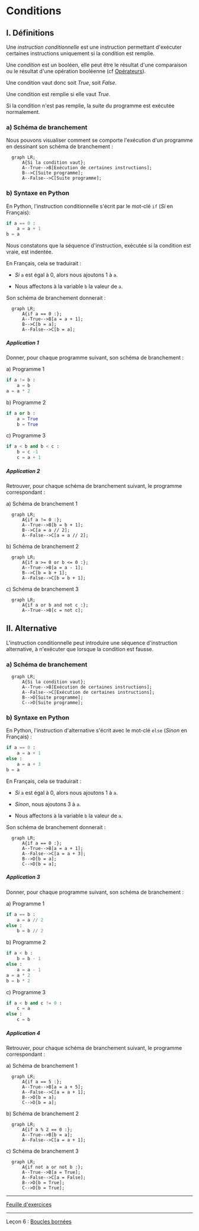 # Conditions

## I. Définitions

Une *instruction conditionnelle* est une instruction permettant d'exécuter certaines instructions uniquement si la condition est remplie.

Une *condition* est un booléen, elle peut être le résultat d'une comparaison ou le résultat d'une opération booléenne (cf [Opérateurs](./Opérateurs.md)).

Une condition vaut donc soit $True$, soit $False$.

Une condition est remplie si elle vaut $True$.

Si la condition n'est pas remplie, la suite du programme est exécutée normalement.

### a) Schéma de branchement

Nous pouvons visualiser comment se comporte l'exécution d'un programme en dessinant son schéma de branchement :

```mermaid
  graph LR;
      A{Si la condition vaut};
      A--True-->B[Exécution de certaines instructions];
      B-->C[Suite programme];
      A--False-->C[Suite programme];
```

### b) Syntaxe en Python

En Python, l'instruction conditionnelle s'écrit par le mot-clé ``if`` (*Si* en Français):

```python
if a == 0 :
    a = a + 1
b = a
```

Nous constatons que la séquence d'instruction, exécutée si la condition est vraie, est indentée.

En Français, cela se traduirait :

- *Si* `a` est égal à 0, alors nous ajoutons $1$ à `a`.

- Nous affectons à la variable `b` la valeur de `a`.

Son schéma de branchement donnerait :

```mermaid
  graph LR;
      A{if a == 0 :};
      A--True-->B[a = a + 1];
      B-->C[b = a];
      A--False-->C[b = a];
```

##### Application 1

Donner, pour chaque programme suivant, son schéma de branchement :

a) Programme 1

```python
if a != b :
    a = b
a = a * 2
```

b) Programme 2

```python
if a or b :
    a = True
    b = True
```

c) Programme 3

```python
if a < b and b < c :
    b = c -1
    c = a + 1
```

##### Application 2

Retrouver, pour chaque schéma de branchement suivant, le programme correspondant :

a) Schéma de branchement 1

```mermaid
  graph LR;
      A{if a != 0 :};
      A--True-->B[b = b + 1];
      B-->C[a = a // 2];
      A--False-->C[a = a // 2];
```

b) Schéma de branchement 2

```mermaid
  graph LR;
      A{if a >= 0 or b <= 0 :};
      A--True-->B[a = a - 1];
      B-->C[b = b + 1];
      A--False-->C[b = b + 1];
```

c) Schéma de branchement 3

```mermaid
  graph LR;
      A{if a or b and not c :};
      A--True-->B[c = not c];
```

## II. Alternative

L'instruction conditionnelle peut introduire une séquence d'instruction alternative, à n'exécuter que lorsque la condition est fausse.

### a) Schéma de branchement

```mermaid
  graph LR;
      A{Si la condition vaut};
      A--True-->B[Exécution de certaines instructions];
      A--False-->C[Exécution de certaines instructions];   
      B-->D[Suite programme];
      C-->D[Suite programme]; 
```

### b) Syntaxe en Python

En Python, l'instruction d'alternative s'écrit avec le mot-clé ``else`` (*Sinon* en Français) :

```python
if a == 0 :
    a = a + 1
else :
    a = a + 3
b = a
```

En Français, cela se traduirait :

- *Si* `a` est égal à 0, alors nous ajoutons $1$ à `a`.

- *Sinon*, nous ajoutons $3$ à `a`.

- Nous affectons à la variable `b` la valeur de `a`.

Son schéma de branchement donnerait :

```mermaid
  graph LR;
      A{if a == 0 :};
      A--True-->B[a = a + 1];
      A--False-->C[a = a + 3];
      B-->D[b = a];
      C-->D[b = a];
```
##### Application 3

Donner, pour chaque programme suivant, son schéma de branchement :

a) Programme 1

```python
if a == b :
    a = a // 2
else :
    b = b // 2
```

b) Programme 2

```python
if a < b :
    b = b - 1
else :
    a = a - 1
a = a * 2
b = b * 2
```

c) Programme 3

```python
if a < b and c != 0 :
    c = a
else :
    c = b
```

##### Application 4

Retrouver, pour chaque schéma de branchement suivant, le programme correspondant :

a) Schéma de branchement 1

```mermaid
  graph LR;
      A{if a == 5 :};
      A--True-->B[a = a + 5];
      A--False-->C[a = a + 1];
      B-->D[b = a];
      C-->D[b = a];
```

b) Schéma de branchement 2

```mermaid
  graph LR;
      A{if a % 2 == 0 :};
      A--True-->B[b = a];
      A--False-->C[a = a + 1];
```

c) Schéma de branchement 3

```mermaid
  graph LR;
      A{if not a or not b :};
      A--True-->B[a = True];
      A--False-->C[a = False];
      B-->D[b = True];
      C-->D[b = True];
```

_________________________

[Feuille d'exercices](./Exercices/Exercices_conditions.md)

__________________________

Leçon 6 : [Boucles bornées](./Boucles_bornées.md.md)
